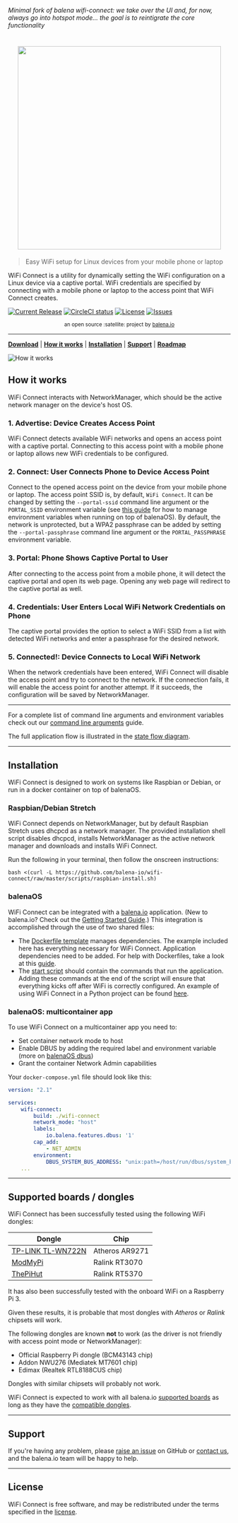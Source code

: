 _Minimal fork of balena wifi-connect: we take over the UI and, for now, always go into hotspot mode... the goal is to reintigrate the core functionality_

<h1 align="center"><img width="460" src="https://github.com/balena-io/wifi-connect/raw/master/docs/images/wifi-connect.png" /></h1>

> Easy WiFi setup for Linux devices from your mobile phone or laptop

WiFi Connect is a utility for dynamically setting the WiFi configuration on a Linux device via a captive portal. WiFi credentials are specified by connecting with a mobile phone or laptop to the access point that WiFi Connect creates.

[![Current Release](https://img.shields.io/github/release/balena-io/wifi-connect.svg?style=flat-square)](https://github.com/balena-io/wifi-connect/releases/latest)
[![CircleCI status](https://img.shields.io/circleci/project/github/balena-io/wifi-connect.svg?style=flat-square)](https://circleci.com/gh/balena-io/wifi-connect)
[![License](https://img.shields.io/github/license/balena-io/wifi-connect.svg?style=flat-square)](https://github.com/balena-io/wifi-connect/blob/master/LICENSE)
[![Issues](https://img.shields.io/github/issues/balena-io/wifi-connect.svg?style=flat-square)](https://github.com/balena-io/wifi-connect/issues)

<div align="center">
  <sub>an open source :satellite: project by <a href="https://balena.io">balena.io</a></sub>
</div>

---

[**Download**][download] | [**How it works**](#how-it-works) | [**Installation**](#installation) | [**Support**](#support) | [**Roadmap**][milestones]

[download]: https://github.com/balena-io/wifi-connect/releases/latest
[milestones]: https://github.com/balena-io/wifi-connect/milestones

![How it works](./docs/images/how-it-works.png?raw=true)

## How it works

WiFi Connect interacts with NetworkManager, which should be the active network manager on the device's host OS.

### 1. Advertise: Device Creates Access Point

WiFi Connect detects available WiFi networks and opens an access point with a captive portal. Connecting to this access point with a mobile phone or laptop allows new WiFi credentials to be configured.

### 2. Connect: User Connects Phone to Device Access Point

Connect to the opened access point on the device from your mobile phone or laptop. The access point SSID is, by default, `WiFi Connect`. It can be changed by setting the `--portal-ssid` command line argument or the `PORTAL_SSID` environment variable (see [this guide](https://balena.io/docs/management/env-vars/) for how to manage environment variables when running on top of balenaOS). By default, the network is unprotected, but a WPA2 passphrase can be added by setting the `--portal-passphrase` command line argument or the `PORTAL_PASSPHRASE` environment variable.

### 3. Portal: Phone Shows Captive Portal to User

After connecting to the access point from a mobile phone, it will detect the captive portal and open its web page. Opening any web page will redirect to the captive portal as well.

### 4. Credentials: User Enters Local WiFi Network Credentials on Phone

The captive portal provides the option to select a WiFi SSID from a list with detected WiFi networks and enter a passphrase for the desired network.

### 5. Connected!: Device Connects to Local WiFi Network

When the network credentials have been entered, WiFi Connect will disable the access point and try to connect to the network. If the connection fails, it will enable the access point for another attempt. If it succeeds, the configuration will be saved by NetworkManager.

---

For a complete list of command line arguments and environment variables check out our [command line arguments](./docs/command-line-arguments.md) guide.

The full application flow is illustrated in the [state flow diagram](./docs/state-flow-diagram.md).

---

## Installation

WiFi Connect is designed to work on systems like Raspbian or Debian, or run in a docker container on top of balenaOS.

### Raspbian/Debian Stretch

WiFi Connect depends on NetworkManager, but by default Raspbian Stretch uses dhcpcd as a network manager. The provided installation shell script disables dhcpcd, installs NetworkManager as the active network manager and downloads and installs WiFi Connect.

Run the following in your terminal, then follow the onscreen instructions:

`bash <(curl -L https://github.com/balena-io/wifi-connect/raw/master/scripts/raspbian-install.sh)`

### balenaOS

WiFi Connect can be integrated with a [balena.io](http://balena.io) application. (New to balena.io? Check out the [Getting Started Guide](https://balena.io/docs/#/pages/installing/gettingStarted.md).) This integration is accomplished through the use of two shared files:

- The [Dockerfile template](./Dockerfile.template) manages dependencies. The example included here has everything necessary for WiFi Connect. Application dependencies need to be added. For help with Dockerfiles, take a look at this [guide](https://balena.io/docs/deployment/dockerfile/).
- The [start script](./scripts/start.sh) should contain the commands that run the application. Adding these commands at the end of the script will ensure that everything kicks off after WiFi is correctly configured.
  An example of using WiFi Connect in a Python project can be found [here](https://github.com/balena-io-projects/balena-wifi-connect-example).

### balenaOS: multicontainer app

To use WiFi Connect on a multicontainer app you need to:

- Set container network mode to host
- Enable DBUS by adding the required label and environment variable (more on [balenaOS dbus](https://www.balena.io/docs/learn/develop/runtime/#dbus-communication-with-host-os))
- Grant the container Network Admin capabilities

Your `docker-compose.yml` file should look like this:

```yaml
version: "2.1"

services:
    wifi-connect:
        build: ./wifi-connect
        network_mode: "host"
        labels:
            io.balena.features.dbus: '1'
        cap_add:
            - NET_ADMIN
        environment:
            DBUS_SYSTEM_BUS_ADDRESS: "unix:path=/host/run/dbus/system_bus_socket"
    ...
```

---

## Supported boards / dongles

WiFi Connect has been successfully tested using the following WiFi dongles:

| Dongle                                     | Chip           |
| ------------------------------------------ | -------------- |
| [TP-LINK TL-WN722N](http://bit.ly/1P1MdAG) | Atheros AR9271 |
| [ModMyPi](http://bit.ly/1gY3IHF)           | Ralink RT3070  |
| [ThePiHut](http://bit.ly/1LfkCgZ)          | Ralink RT5370  |

It has also been successfully tested with the onboard WiFi on a Raspberry Pi 3.

Given these results, it is probable that most dongles with _Atheros_ or _Ralink_ chipsets will work.

The following dongles are known **not** to work (as the driver is not friendly with access point mode or NetworkManager):

- Official Raspberry Pi dongle (BCM43143 chip)
- Addon NWU276 (Mediatek MT7601 chip)
- Edimax (Realtek RTL8188CUS chip)

Dongles with similar chipsets will probably not work.

WiFi Connect is expected to work with all balena.io [supported boards](https://www.balena.io/docs/reference/hardware/devices/) as long as they have the [compatible dongles](https://www.balena.io/docs/reference/hardware/wifi-dongles/).

---

## Support

If you're having any problem, please [raise an issue](https://github.com/balena-io/wifi-connect/issues/new) on GitHub or [contact us](https://balena.io/community/), and the balena.io team will be happy to help.

---

## License

WiFi Connect is free software, and may be redistributed under the terms specified in
the [license](https://github.com/balena-io/wifi-connect/blob/master/LICENSE).
